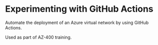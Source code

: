 # Experimenting with GitHub Actions

Automate the deployment of an Azure virtual network by using GitHub Actions.

Used as part of AZ-400 training.
